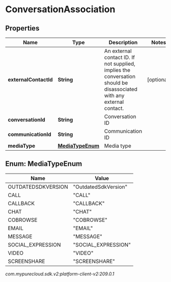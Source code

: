 # ConversationAssociation


## Properties

| Name | Type | Description | Notes |
| ------------ | ------------- | ------------- | ------------- |
| **externalContactId** | **String** | An external contact ID.  If not supplied, implies the conversation should be disassociated with any external contact. |  [optional] |
| **conversationId** | **String** | Conversation ID |  |
| **communicationId** | **String** | Communication ID |  |
| **mediaType** | [**MediaTypeEnum**](#Enum--MediaTypeEnum) | Media type |  |


## Enum: MediaTypeEnum

| Name | Value |
| ---- | ----- |
| OUTDATEDSDKVERSION | &quot;OutdatedSdkVersion&quot; | 
| CALL | &quot;CALL&quot; | 
| CALLBACK | &quot;CALLBACK&quot; | 
| CHAT | &quot;CHAT&quot; | 
| COBROWSE | &quot;COBROWSE&quot; | 
| EMAIL | &quot;EMAIL&quot; | 
| MESSAGE | &quot;MESSAGE&quot; | 
| SOCIAL_EXPRESSION | &quot;SOCIAL_EXPRESSION&quot; | 
| VIDEO | &quot;VIDEO&quot; | 
| SCREENSHARE | &quot;SCREENSHARE&quot; | 




_com.mypurecloud.sdk.v2:platform-client-v2:209.0.1_
